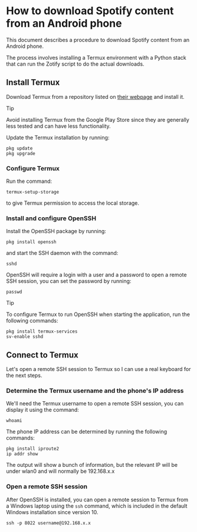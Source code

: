 # How to download Spotify content from an Android phone
This document describes a procedure to download Spotify content from an Android phone.

The process involves installing a Termux environment with a Python stack that can run the Zotify script to do the actual downloads.

## Install Termux
Download Termux from a repository listed on [their webpage](https://termux.dev/en/) and install it.

> [!TIP]
> Avoid installing Termux from the Google Play Store since they are generally less tested and can have less functionality.

Update the Termux installation by running:

```
pkg update
pkg upgrade
```

### Configure Termux

Run the command:

```
termux-setup-storage
```

to give Termux permission to access the local storage.

### Install and configure OpenSSH
Install the OpenSSH package by running:

```
pkg install openssh
```

and start the SSH daemon with the command:

```
sshd
```

OpenSSH will require a login with a user and a password to open a remote SSH session, you can set the password by running:

```
passwd
```

> [!TIP]
> To configure Termux to run OpenSSH when starting the application, run the following commands:
> 
> ```
> pkg install termux-services
> sv-enable sshd
> ```

## Connect to Termux

Let's open a remote SSH session to Termux so I can use a real keyboard for the next steps.

### Determine the Termux username and the phone's IP address

We'll need the Termux username to open a remote SSH session, you can display it using the command:

```
whoami
```

The phone IP address can be determined by running the following commands:

```
pkg install iproute2
ip addr show
```

The output will show a bunch of information, but the relevant IP will be under wlan0 and will normally be 192.168.x.x

### Open a remote SSH session

After OpenSSH is installed, you can open a remote session to Termux from a Windows laptop using the ```ssh``` command, which is included in the default Windows installation since version 10.

```
ssh -p 8022 username@192.168.x.x
```
